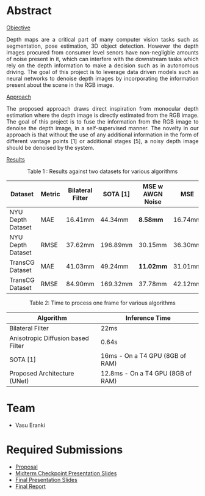 # Abstract


<ins>Objective</ins>  
<p align ="justify">Depth maps are a critical part of many computer vision tasks such as segmentation, pose estimation, 3D object detection. However the depth images procured from consumer level senors have non-negligble amounts of noise present in it, which can interfere with the downstream tasks which rely on the depth information to make a decision such as in autonomous driving. The goal of this project is to leverage data driven models such as neural networks to denoise depth images by incorporating the information present about the scene in the RGB image.</p>
<ins>Approach</ins>  
<p align="justify">The proposed approach draws direct inspiration from monocular depth estimation where the depth image is directly estimated from the RGB image. The goal of this project is to fuse the information from the RGB image to denoise the depth image, in a self-supervised manner. The novelty in our approach is that without the use of any additional information in the form of different vantage points [1] or additional stages [5], a noisy depth image should be denoised by the system. </p>

<ins>Results</ins>  
<p align="center"> Table 1 : Results against two datasets for various algorithms </p>

 Dataset |Metric| Bilateral Filter | SOTA [1] | MSE w AWGN Noise | MSE | MSE w Group Sparsity  | MSE w downstream tasks
---| --- | --- | --- | ---| ---| ---| ---
NYU Depth Dataset |  MAE |  16.41mm|  44.34mm|  <b>8.58mm</b>|  16.74mm|  11.75mm|  10.01mm| 15.31mm
NYU Depth Dataset |  RMSE | 37.62mm| 196.89mm| 30.15mm| 36.30mm| <b>30.05mm</b>| <b>24.73mm</b>| 34.21mm| 
TransCG Dataset |  MAE |  41.03mm| 49.24mm| <b>11.02mm</b>| 31.01mm| 35.99mm| 16.35mm| 37.81mm| 
TransCG Dataset |  RMSE|  84.90mm| 169.32mm| 37.78mm| 42.12mm|  46.30mm| <b>32.45mm</b>| 49.05mm|  


  
<p align="center"> Table 2: Time to process one frame for various algorithms </p>  


  
Algorithm |  Inference Time 
---|  ---
Bilateral Filter |  22ms 
Anisotropic Diffusion based Filter |  0.64s
SOTA [1] |  16ms - On a T4 GPU (8GB of RAM)
Proposed Architecture (UNet) |  12.8ms - On a T4 GPU (8GB of RAM)

# Team

* Vasu Eranki 

# Required Submissions

* [Proposal](proposal.md)
* [Midterm Checkpoint Presentation Slides](https://docs.google.com/presentation/d/1Kyzuc4vfThnysSqpJy_nGMxYRILOdqt1/edit?usp=sharing&ouid=109510607650224076456&rtpof=true&sd=true)
* [Final Presentation Slides](https://docs.google.com/presentation/d/1Qz5Prh5TxgHiTDqIplJr0FZuXQBvTlMh/edit?usp=sharing&ouid=109510607650224076456&rtpof=true&sd=true)
* [Final Report](report)
